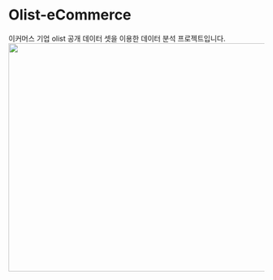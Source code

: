 # Olist-eCommerce
이커머스 기업 olist 공개 데이터 셋을 이용한 데이터 분석 프로젝트입니다.
<img src="https://velog.velcdn.com/images/pompom_33/post/ee83a297-7ca5-41d6-ae64-4fe3c778922a/image.png" width="720" height="450"/>

